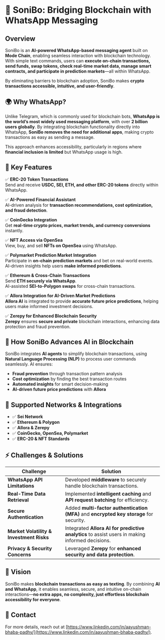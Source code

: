 # 🚀 SoniBo: Bridging Blockchain with WhatsApp Messaging

## Overview
SoniBo is an **AI-powered WhatsApp-based messaging agent** built on **Mode Chain**, enabling seamless interaction with blockchain technology. With simple text commands, users can **execute on-chain transactions, send funds, swap tokens, check real-time market data, manage smart contracts, and participate in prediction markets**—all within WhatsApp.

By eliminating barriers to blockchain adoption, SoniBo makes **crypto transactions accessible, intuitive, and user-friendly**.

## 🌍 Why WhatsApp?
Unlike Telegram, which is commonly used for blockchain bots, **WhatsApp is the world’s most widely used messaging platform**, with over **2 billion users globally**. By integrating blockchain functionality directly into WhatsApp, **SoniBo removes the need for additional apps**, making crypto transactions as easy as sending a message.

This approach enhances accessibility, particularly in regions where **financial inclusion is limited** but WhatsApp usage is high.

## 🔑 Key Features

✅ **ERC-20 Token Transactions**  
Send and receive **USDC, SEI, ETH, and other ERC-20 tokens** directly within WhatsApp.

✅ **AI-Powered Financial Assistant**  
AI-driven analysis for **transaction recommendations, cost optimization, and fraud detection**.

✅ **CoinGecko Integration**  
Get **real-time crypto prices, market trends, and currency conversions** instantly.

✅ **NFT Access via OpenSea**  
View, buy, and sell **NFTs on OpenSea** using WhatsApp.

✅ **Polymarket Prediction Market Integration**  
Participate in **on-chain prediction markets** and bet on real-world events.  
AI-driven insights help users **make informed predictions**.

✅ **Ethereum & Cross-Chain Transactions**  
Send **ETH securely via WhatsApp**.  
AI-assisted **SEI-to-Polygon swaps** for cross-chain transactions.

✅ **Allora Integration for AI-Driven Market Predictions**  
**Allora AI** is integrated to provide **accurate future price predictions**, helping users make informed investment decisions.

✅ **Zerepy for Enhanced Blockchain Security**  
**Zerepy** ensures **secure and private** blockchain interactions, enhancing data protection and fraud prevention.

## 🤖 How SoniBo Advances AI in Blockchain
SoniBo integrates **AI agents** to simplify blockchain transactions, using **Natural Language Processing (NLP)** to process user commands seamlessly. AI ensures:
- **Fraud prevention** through transaction pattern analysis
- **Cost optimization** by finding the best transaction routes
- **Automated insights** for smart decision-making
- **AI-driven future price predictions** with **Allora**

## 🔗 Supported Networks & Integrations
- ✅ **Sei Network**
- ✅ **Ethereum & Polygon**
- ✅ **Allora & Zerepy**
- ✅ **CoinGecko, OpenSea, Polymarket**
- ✅ **ERC-20 & NFT Standards**

## ⚡ Challenges & Solutions

| Challenge | Solution |
|-----------|----------|
| **WhatsApp API Limitations** | Developed **middleware** to securely handle blockchain transactions. |
| **Real-Time Data Retrieval** | Implemented **intelligent caching** and **API request batching** for efficiency. |
| **Secure Authentication** | Added **multi-factor authentication (MFA)** and **encrypted key storage** for security. |
| **Market Volatility & Investment Risks** | Integrated **Allora AI for predictive analytics** to assist users in making informed decisions. |
| **Privacy & Security Concerns** | Leveraged **Zerepy** for **enhanced security and data protection**. |

## 🎯 Vision
SoniBo makes **blockchain transactions as easy as texting**. By combining **AI and WhatsApp**, it enables seamless, secure, and intuitive on-chain interactions—**no extra apps, no complexity, just effortless blockchain accessibility for everyone**.



## 📩 Contact
For more details, reach out at [https://www.linkedin.com/in/aayushman-bhaba-padhy/](https://www.linkedin.com/in/aayushman-bhaba-padhy/).
